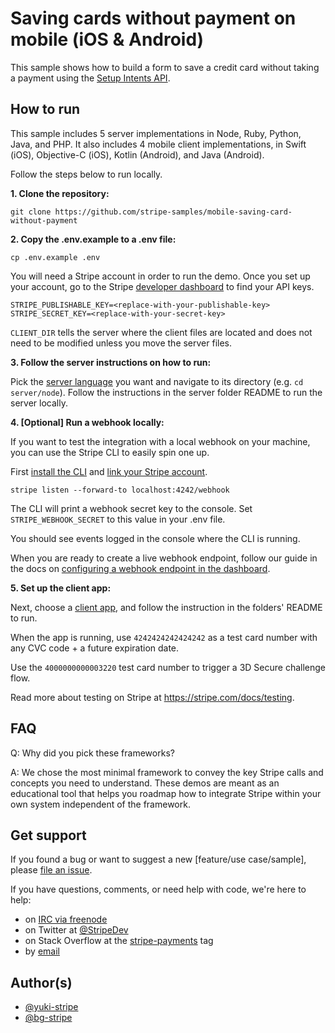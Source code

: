 # Saving cards without payment on mobile (iOS & Android)

This sample shows how to build a form to save a credit card without taking a payment using the [Setup Intents API](https://stripe.com/docs/api/setup_intents).

## How to run

This sample includes 5 server implementations in Node, Ruby, Python, Java, and PHP. It also includes 4 mobile client implementations, in Swift (iOS), Objective-C (iOS), Kotlin (Android), and Java (Android).

Follow the steps below to run locally.

**1. Clone the repository:**

```
git clone https://github.com/stripe-samples/mobile-saving-card-without-payment
```

**2. Copy the .env.example to a .env file:**

```
cp .env.example .env
```

You will need a Stripe account in order to run the demo. Once you set up your account, go to the Stripe [developer dashboard](https://stripe.com/docs/development#api-keys) to find your API keys.

```
STRIPE_PUBLISHABLE_KEY=<replace-with-your-publishable-key>
STRIPE_SECRET_KEY=<replace-with-your-secret-key>
```

`CLIENT_DIR` tells the server where the client files are located and does not need to be modified unless you move the server files.

**3. Follow the server instructions on how to run:**

Pick the [server language](server) you want and navigate to its directory (e.g. `cd server/node`).  Follow the instructions in the server folder README to run the server locally.

**4. [Optional] Run a webhook locally:**

If you want to test the integration with a local webhook on your machine, you can use the Stripe CLI to easily spin one up.

First [install the CLI](https://stripe.com/docs/stripe-cli) and [link your Stripe account](https://stripe.com/docs/stripe-cli#link-account).

```
stripe listen --forward-to localhost:4242/webhook
```

The CLI will print a webhook secret key to the console. Set `STRIPE_WEBHOOK_SECRET` to this value in your .env file.

You should see events logged in the console where the CLI is running.

When you are ready to create a live webhook endpoint, follow our guide in the docs on [configuring a webhook endpoint in the dashboard](https://stripe.com/docs/webhooks/setup#configure-webhook-settings). 

**5. Set up the client app:**

Next, choose a [client app](client), and follow the instruction in the folders' README to run.

When the app is running, use `4242424242424242` as a test card number with any CVC code + a future expiration date.

Use the `4000000000003220` test card number to trigger a 3D Secure challenge flow.

Read more about testing on Stripe at https://stripe.com/docs/testing.

## FAQ
Q: Why did you pick these frameworks?

A: We chose the most minimal framework to convey the key Stripe calls and concepts you need to understand. These demos are meant as an educational tool that helps you roadmap how to integrate Stripe within your own system independent of the framework.

## Get support
If you found a bug or want to suggest a new [feature/use case/sample], please [file an issue](../../issues).

If you have questions, comments, or need help with code, we're here to help:
- on [IRC via freenode](https://webchat.freenode.net/?channel=#stripe)
- on Twitter at [@StripeDev](https://twitter.com/StripeDev)
- on Stack Overflow at the [stripe-payments](https://stackoverflow.com/tags/stripe-payments/info) tag
- by [email](mailto:support+github@stripe.com)

## Author(s)
- [@yuki-stripe](https://github.com/yuki-stripe)
- [@bg-stripe](https://github.com/bg-stripe)
